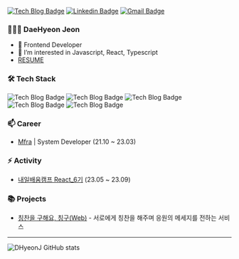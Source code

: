 [![Tech Blog Badge](http://img.shields.io/badge/-Tech%20blog-black?style=flat-square&logo=github&link=https://dhyeonj.github.io/)](https://dhyeonj.github.io/)
[![Linkedin Badge](https://img.shields.io/badge/-LinkedIn-blue?style=flat-square&logo=Linkedin&logoColor=white&link=https://https://www.linkedin.com/in/daehyeon-jeon-3a5155266/)](https://www.linkedin.com/in/daehyeon-jeon-3a5155266/)
[![Gmail Badge](https://img.shields.io/badge/-Gmail-d14836?style=flat-square&logo=Gmail&logoColor=white&link=mailto:eogus724@gmail.com)](mailto:eogus724@gmail.com)

### 👨🏻‍💻 DaeHyeon Jeon

- 👨 Frontend Developer
- 🌱 I’m interested in Javascript, React, Typescript
- [ RESUME ](https://www.notion.so/DaeHyeon-Jeon-3486f89ba3c740f3ae45b79172820f1c)

### 🛠 Tech Stack

![Tech Blog Badge](https://img.shields.io/badge/Javascript-F7DF1E?style=flat&logo=Javascript&logoColor=black)
![Tech Blog Badge](https://img.shields.io/badge/Typescript-3178C6?style=flat&logo=Typescript&logoColor=white)
![Tech Blog Badge](https://img.shields.io/badge/React-61DAFB?style=flat&logo=React&logoColor=black)
![Tech Blog Badge](https://img.shields.io/badge/Vue.js-4FC08D?style=flat&logo=Vue.js&logoColor=white)
![Tech Blog Badge](https://img.shields.io/badge/Firebase-FFCA28?style=flat&logo=Firebase&logoColor=white)

### 📫 Career

- [Mfra](http://mfra.co.kr/) | System Developer (21.10 ~ 23.03)

### ⚡ Activity

- [내일배움캠프 React_6기](https://nbcamp.spartacodingclub.kr/) (23.05 ~ 23.09)

### 📚 Projects

- [칭찬을 구해요, 칭구(Web)](https://www.praising.co.kr/) - 서로에게 칭찬을 해주며 응원의 메세지를 전하는 서비스

<hr />

![DHyeonJ GitHub stats](https://github-readme-stats.vercel.app/api?username=DHyeonJ&theme=dark&show_icons=true)
